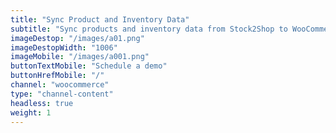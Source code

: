 ```yaml
---
title: "Sync Product and Inventory Data"
subtitle: "Sync products and inventory data from Stock2Shop to WooCommerce."
imageDestop: "/images/a01.png"
imageDestopWidth: "1006"
imageMobile: "/images/a001.png"
buttonTextMobile: "Schedule a demo"
buttonHrefMobile: "/"
channel: "woocommerce"
type: "channel-content"
headless: true
weight: 1
---
```

